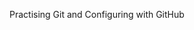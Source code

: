 Practising Git and Configuring with GitHub

<!---
DavidDavid14/DavidDavid14 is a ✨ special ✨ repository because its `README.md` (this file) appears on your GitHub profile.
You can click the Preview link to take a look at your changes.
--->
